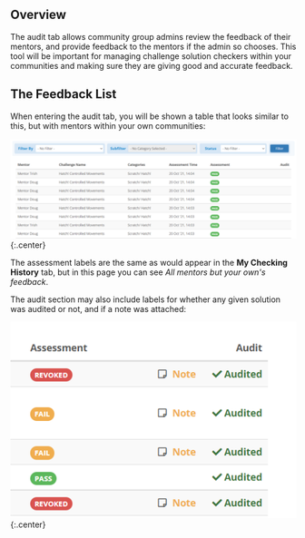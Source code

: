 ## Overview
The audit tab allows community group admins review the feedback of their
mentors, and provide feedback to the mentors if the admin so chooses. This tool
will be important for managing challenge solution checkers within your
communities and making sure they are giving good and accurate feedback.

## The Feedback List
When entering the audit tab, you will be shown a table that looks similar to
this, but with mentors within your own communities:

![The Auditable Feedback List](../../img/audit/list.png){:.center}

The assessment labels are the same as would appear in the
**My Checking History** tab, but in this page you can see *All mentors but*
*your own's feedback*.

The audit section may also include labels for whether any given solution was
audited or not, and if a note was attached:

![Audited and Note Attached Labels](../../img/audit/list_labels.png){:.center}
